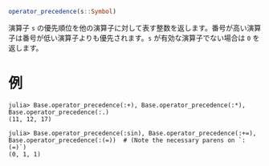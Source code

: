 ```julia
operator_precedence(s::Symbol)
```

演算子 `s` の優先順位を他の演算子に対して表す整数を返します。番号が高い演算子は番号が低い演算子よりも優先されます。`s` が有効な演算子でない場合は `0` を返します。

# 例

```jldoctest
julia> Base.operator_precedence(:+), Base.operator_precedence(:*), Base.operator_precedence(:.)
(11, 12, 17)

julia> Base.operator_precedence(:sin), Base.operator_precedence(:+=), Base.operator_precedence(:(=))  # (Note the necessary parens on `:(=)`)
(0, 1, 1)
```
